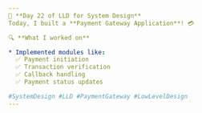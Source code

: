 ```yaml
---
🚀 **Day 22 of LLD for System Design**
Today, I built a **Payment Gateway Application**! 💳

🔍 **What I worked on**

* Implemented modules like:
  ✅ Payment initiation
  ✅ Transaction verification
  ✅ Callback handling
  ✅ Payment status updates

#SystemDesign #LLD #PaymentGateway #LowLevelDesign 
---
```

